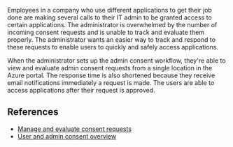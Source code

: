 
Employees in a company who use different applications to get their job done are making several calls to their IT admin to be granted access to certain applications. The administrator is overwhelmed by the number of incoming consent requests and is unable to track and evaluate them properly. The administrator wants an easier way to track and respond to these requests to enable users to quickly and safely access applications.

When the administrator sets up the admin consent workflow, they're able to view and evaluate admin consent requests from a single location in the Azure portal. The response time is also shortened because they receive email notifications immediately a request is made. The users are able to access applications after their request is approved.

## References

- [Manage and evaluate consent requests](/azure/active-directory/manage-apps/manage-consent-requests)
- [User and admin consent overview](/azure/active-directory/manage-apps/consent-and-permissions-overview)
